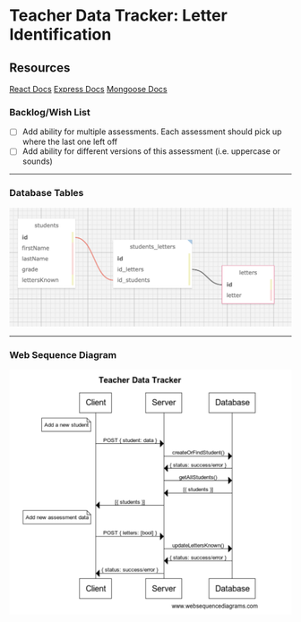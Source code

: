 # Teacher Data Tracker: Letter Identification

## Resources
[React Docs](https://reactjs.org/docs/getting-started.html)
[Express Docs](http://expressjs.com/)
[Mongoose Docs](https://mongoosejs.com/)

### Backlog/Wish List
- [ ] Add ability for multiple assessments. Each assessment should pick up where the last one left off
- [ ] Add ability for different versions of this assessment (i.e. uppercase or sounds)
***

### Database Tables
![Database Diagram](./assets/DatabaseV1.png)
***
### Web Sequence Diagram
![Web Sequence Diagram](./assets/WebSequenceDiagram.png)